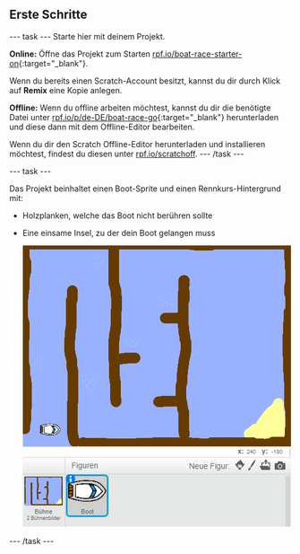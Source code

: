 ## Erste Schritte

--- task ---
Starte hier mit deinem Projekt.

**Online:** Öffne das Projekt zum Starten [rpf.io/boat-race-starter-on](http://rpf.io/boat-race-starter-on){:target="_blank"}.

Wenn du bereits einen Scratch-Account besitzt, kannst du dir durch Klick auf **Remix** eine Kopie anlegen.

**Offline:** Wenn du offline arbeiten möchtest, kannst du dir die benötigte Datei unter [rpf.io/p/de-DE/boat-race-go](http://rpf.io/p/de-DE/boat-race-go){:target="_blank"} herunterladen und diese dann mit dem Offline-Editor bearbeiten.

Wenn du dir den Scratch Offline-Editor herunterladen und installieren möchtest, findest du diesen unter [rpf.io/scratchoff](http://rpf.io/scratchoff). --- /task ---

--- task ---

Das Projekt beinhaltet einen Boot-Sprite und einen Rennkurs-Hintergrund mit:

- Holzplanken, welche das Boot nicht berühren sollte
- Eine einsame Insel, zu der dein Boot gelangen muss
    
    ![screenshot](images/boat-starter.png)

--- /task ---